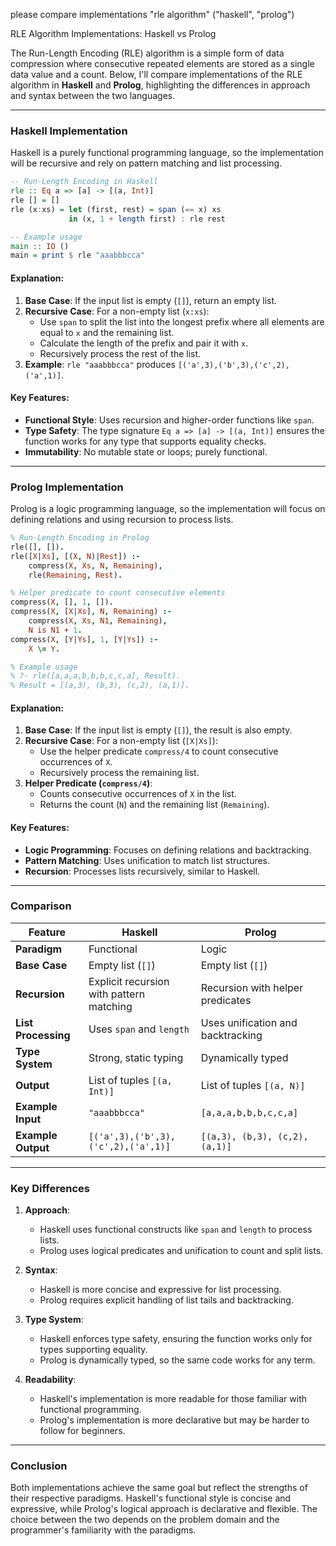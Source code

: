please compare implementations "rle algorithm" ("haskell", "prolog")

RLE Algorithm Implementations: Haskell vs Prolog

The Run-Length Encoding (RLE) algorithm is a simple form of data compression where consecutive repeated elements are stored as a single data value and a count. Below, I'll compare implementations of the RLE algorithm in **Haskell** and **Prolog**, highlighting the differences in approach and syntax between the two languages.

---

### **Haskell Implementation**
Haskell is a purely functional programming language, so the implementation will be recursive and rely on pattern matching and list processing.

```haskell
-- Run-Length Encoding in Haskell
rle :: Eq a => [a] -> [(a, Int)]
rle [] = []
rle (x:xs) = let (first, rest) = span (== x) xs
             in (x, 1 + length first) : rle rest

-- Example usage
main :: IO ()
main = print $ rle "aaabbbcca"
```

#### Explanation:
1. **Base Case**: If the input list is empty (`[]`), return an empty list.
2. **Recursive Case**: For a non-empty list (`x:xs`):
   - Use `span` to split the list into the longest prefix where all elements are equal to `x` and the remaining list.
   - Calculate the length of the prefix and pair it with `x`.
   - Recursively process the rest of the list.
3. **Example**: `rle "aaabbbcca"` produces `[('a',3),('b',3),('c',2),('a',1)]`.

#### Key Features:
- **Functional Style**: Uses recursion and higher-order functions like `span`.
- **Type Safety**: The type signature `Eq a => [a] -> [(a, Int)]` ensures the function works for any type that supports equality checks.
- **Immutability**: No mutable state or loops; purely functional.

---

### **Prolog Implementation**
Prolog is a logic programming language, so the implementation will focus on defining relations and using recursion to process lists.

```prolog
% Run-Length Encoding in Prolog
rle([], []).
rle([X|Xs], [(X, N)|Rest]) :-
    compress(X, Xs, N, Remaining),
    rle(Remaining, Rest).

% Helper predicate to count consecutive elements
compress(X, [], 1, []).
compress(X, [X|Xs], N, Remaining) :-
    compress(X, Xs, N1, Remaining),
    N is N1 + 1.
compress(X, [Y|Ys], 1, [Y|Ys]) :-
    X \= Y.

% Example usage
% ?- rle([a,a,a,b,b,b,c,c,a], Result).
% Result = [(a,3), (b,3), (c,2), (a,1)].
```

#### Explanation:
1. **Base Case**: If the input list is empty (`[]`), the result is also empty.
2. **Recursive Case**: For a non-empty list (`[X|Xs]`):
   - Use the helper predicate `compress/4` to count consecutive occurrences of `X`.
   - Recursively process the remaining list.
3. **Helper Predicate (`compress/4`)**:
   - Counts consecutive occurrences of `X` in the list.
   - Returns the count (`N`) and the remaining list (`Remaining`).

#### Key Features:
- **Logic Programming**: Focuses on defining relations and backtracking.
- **Pattern Matching**: Uses unification to match list structures.
- **Recursion**: Processes lists recursively, similar to Haskell.

---

### **Comparison**

| Feature                | Haskell                                   | Prolog                                   |
|------------------------|-------------------------------------------|-----------------------------------------|
| **Paradigm**           | Functional                               | Logic                                   |
| **Base Case**          | Empty list (`[]`)                        | Empty list (`[]`)                       |
| **Recursion**          | Explicit recursion with pattern matching | Recursion with helper predicates        |
| **List Processing**    | Uses `span` and `length`                 | Uses unification and backtracking       |
| **Type System**        | Strong, static typing                    | Dynamically typed                       |
| **Output**             | List of tuples `[(a, Int)]`              | List of tuples `[(a, N)]`               |
| **Example Input**      | `"aaabbbcca"`                            | `[a,a,a,b,b,b,c,c,a]`                   |
| **Example Output**     | `[('a',3),('b',3),('c',2),('a',1)]`      | `[(a,3), (b,3), (c,2), (a,1)]`          |

---

### **Key Differences**
1. **Approach**:
   - Haskell uses functional constructs like `span` and `length` to process lists.
   - Prolog uses logical predicates and unification to count and split lists.

2. **Syntax**:
   - Haskell is more concise and expressive for list processing.
   - Prolog requires explicit handling of list tails and backtracking.

3. **Type System**:
   - Haskell enforces type safety, ensuring the function works only for types supporting equality.
   - Prolog is dynamically typed, so the same code works for any term.

4. **Readability**:
   - Haskell's implementation is more readable for those familiar with functional programming.
   - Prolog's implementation is more declarative but may be harder to follow for beginners.

---

### **Conclusion**
Both implementations achieve the same goal but reflect the strengths of their respective paradigms. Haskell's functional style is concise and expressive, while Prolog's logical approach is declarative and flexible. The choice between the two depends on the problem domain and the programmer's familiarity with the paradigms.
